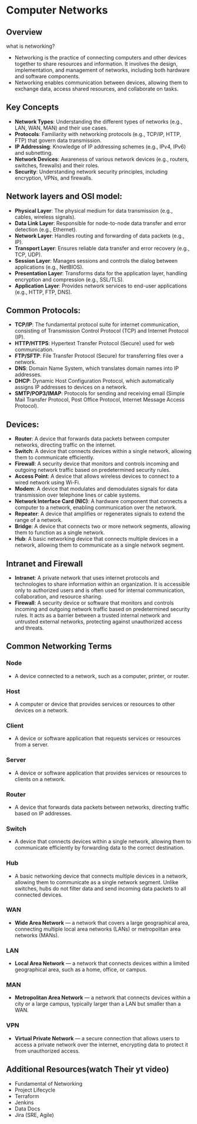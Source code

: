 <!-- Networking -->
# Computer Networks
## Overview
what is networking?
- Networking is the practice of connecting computers and other devices together to share resources and information. It involves the design, implementation, and management of networks, including both hardware and software components.
- Networking enables communication between devices, allowing them to exchange data, access shared resources, and collaborate on tasks.
## Key Concepts
- **Network Types**: Understanding the different types of networks (e.g., LAN, WAN, MAN) and their use cases.
- **Protocols**: Familiarity with networking protocols (e.g., TCP/IP, HTTP, FTP) that govern data transmission.
- **IP Addressing**: Knowledge of IP addressing schemes (e.g., IPv4, IPv6) and subnetting.
- **Network Devices**: Awareness of various network devices (e.g., routers, switches, firewalls) and their roles.
- **Security**: Understanding network security principles, including encryption, VPNs, and firewalls.
## Network layers and OSI model:
- **Physical Layer**: The physical medium for data transmission (e.g., cables, wireless signals).
- **Data Link Layer**: Responsible for node-to-node data transfer and error detection (e.g., Ethernet).
- **Network Layer**: Handles routing and forwarding of data packets (e.g., IP).
- **Transport Layer**: Ensures reliable data transfer and error recovery (e.g., TCP, UDP).
- **Session Layer**: Manages sessions and controls the dialog between applications (e.g., NetBIOS).
- **Presentation Layer**: Transforms data for the application layer, handling encryption and compression (e.g., SSL/TLS).
- **Application Layer**: Provides network services to end-user applications (e.g., HTTP, FTP, DNS).

## Common Protocols:
- **TCP/IP**: The fundamental protocol suite for internet communication, consisting of Transmission Control Protocol (TCP) and Internet Protocol (IP).
- **HTTP/HTTPS**: Hypertext Transfer Protocol (Secure) used for web communication.
- **FTP/SFTP**: File Transfer Protocol (Secure) for transferring files over a network.
- **DNS**: Domain Name System, which translates domain names into IP addresses.
- **DHCP**: Dynamic Host Configuration Protocol, which automatically assigns IP addresses to devices on a network.
- **SMTP/POP3/IMAP**: Protocols for sending and receiving email (Simple Mail Transfer Protocol, Post Office Protocol, Internet Message Access Protocol).

## Devices:
- **Router**: A device that forwards data packets between computer networks, directing traffic on the internet.
- **Switch**: A device that connects devices within a single network, allowing them to communicate efficiently.
- **Firewall**: A security device that monitors and controls incoming and outgoing network traffic based on predetermined security rules.
- **Access Point**: A device that allows wireless devices to connect to a wired network using Wi-Fi.
- **Modem**: A device that modulates and demodulates signals for data transmission over telephone lines or cable systems.
- **Network Interface Card (NIC)**: A hardware component that connects a computer to a network, enabling communication over the network.
- **Repeater**: A device that amplifies or regenerates signals to extend the range of a network.
- **Bridge**: A device that connects two or more network segments, allowing them to function as a single network.
- **Hub**: A basic networking device that connects multiple devices in a network, allowing them to communicate as a single network segment.
<!-- About intranet and firewall -->
## Intranet and Firewall
- **Intranet**: A private network that uses internet protocols and technologies to share information within an organization. It is accessible only to authorized users and is often used for internal communication, collaboration, and resource sharing.
- **Firewall**: A security device or software that monitors and controls incoming and outgoing network traffic based on predetermined security rules. It acts as a barrier between a trusted internal network and untrusted external networks, protecting against unauthorized access and threats.

<!-- Some terms -->
## Common Networking Terms

### Node
- A device connected to a network, such as a computer, printer, or router.

### Host
- A computer or device that provides services or resources to other devices on a network.

### Client
- A device or software application that requests services or resources from a server.

### Server
- A device or software application that provides services or resources to clients on a network.

### Router
- A device that forwards data packets between networks, directing traffic based on IP addresses.

### Switch
- A device that connects devices within a single network, allowing them to communicate efficiently by forwarding data to the correct destination.

### Hub
- A basic networking device that connects multiple devices in a network, allowing them to communicate as a single network segment. Unlike switches, hubs do not filter data and send incoming data packets to all connected devices.

### WAN
- **Wide Area Network** — a network that covers a large geographical area, connecting multiple local area networks (LANs) or metropolitan area networks (MANs).

### LAN
- **Local Area Network** — a network that connects devices within a limited geographical area, such as a home, office, or campus.

### MAN
- **Metropolitan Area Network** — a network that connects devices within a city or a large campus, typically larger than a LAN but smaller than a WAN.

### VPN
- **Virtual Private Network** — a secure connection that allows users to access a private network over the internet, encrypting data to protect it from unauthorized access.


<!-- watch yt videos of these topics (Fundamental of networking, Project lifecycle, terraform, jenkins, data docs, jira->(SRE, Agile)) -->
<!-- /Yt video to watch -->
## Additional Resources(watch Their yt video)
- Fundamental of Networking
- Project Lifecycle
- Terraform
- Jenkins
- Data Docs
- Jira (SRE, Agile)